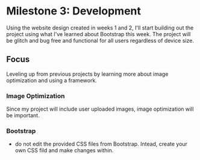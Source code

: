 # Milestone 3: Development

Using the website design created in weeks 1 and 2, I'll start building out the project using what I've learned about Bootstrap this week. The project will be glitch and bug free and functional for all users regardless of device size.

## Focus
Leveling up from previous projects by learning more about image optimization and using a framework. 

### Image Optimization

Since my project will include user uploaded images, image optimization will be important. 


### Bootstrap
- do not edit the provided CSS files from Bootstrap. Intead, create your own CSS fild and make changes within.
